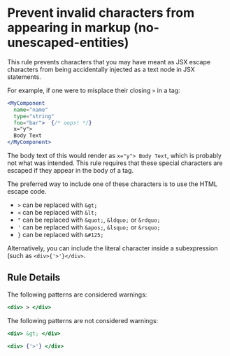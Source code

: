 # Prevent invalid characters from appearing in markup (no-unescaped-entities)

This rule prevents characters that you may have meant as JSX escape characters 
from being accidentally injected as a text node in JSX statements.

For example, if one were to misplace their closing `>` in a tag:

```jsx
<MyComponent
  name="name"
  type="string"
  foo="bar">  {/* oops! */}
  x="y">
  Body Text
</MyComponent>
```

The body text of this would render as `x="y"> Body Text`, which is probably not
what was intended. This rule requires that these special characters are
escaped if they appear in the body of a tag.

The preferred way to include one of these characters is to use the HTML escape code.

- `>` can be replaced with `&gt;`
- `<` can be replaced with `&lt;`
- `"` can be replaced with `&quot;`, `&ldquo;` or `&rdquo;`
- `'` can be replaced with `&apos;`, `&lsquo;` or `&rsquo;`
- `}` can be replaced with `&#125;`

Alternatively, you can include the literal character inside a subexpression
(such as `<div>{'>'}</div>`.

## Rule Details

The following patterns are considered warnings:

```jsx
<div> > </div>
```

The following patterns are not considered warnings:

```jsx
<div> &gt; </div>
```

```jsx
<div> {'>'} </div>
```
